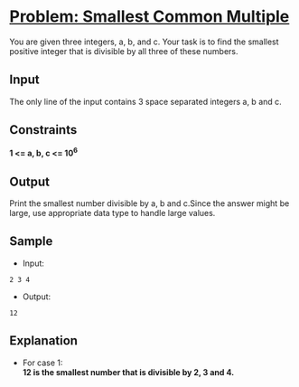 # [Problem: Smallest Common Multiple](https://my.newtonschool.co/playground/code/u6ystamzr7xp)

You are given three integers, a, b, and c. Your task is to find the smallest positive integer that is divisible by all three of these numbers. 

## Input

The only line of the input contains 3 space separated integers a, b and c.

## Constraints

**1 <= a, b, c <= 10<sup>6</sup>**

## Output

Print the smallest number divisible by a, b and c.Since the answer might be large, use appropriate data type to handle large values.

## Sample

- Input:
```
2 3 4
```

- Output:
```
12
```

## Explanation

- For case 1: <br> **12 is the smallest number that is divisible by 2, 3 and 4.**
